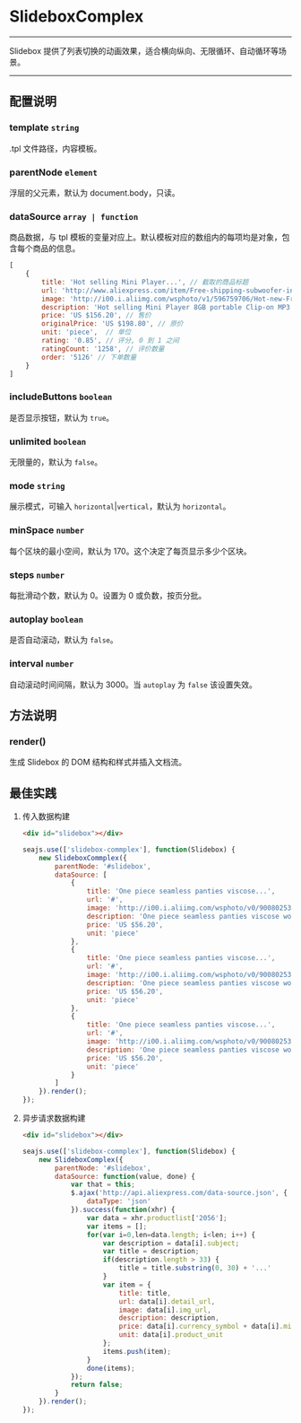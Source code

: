 # SlideboxComplex

---

Slidebox 提供了列表切换的动画效果，适合横向纵向、无限循环、自动循环等场景。

---


## 配置说明

### template `string`

.tpl 文件路径，内容模板。

### parentNode `element`

浮层的父元素，默认为 document.body，只读。

### dataSource `array | function`

商品数据，与 tpl 模板的变量对应上。默认模板对应的数组内的每项均是对象，包含每个商品的信息。

```js
[
	{
		title: 'Hot selling Mini Player...', // 截取的商品标题
		url: 'http://www.aliexpress.com/item/Free-shipping-subwoofer-in-ear-earphones-mp3-mp4-mobile-phone-computer-general-earphone-bass-high-qaulity/848391895.html', // 商品 detail 的 URL
		image: 'http://i00.i.aliimg.com/wsphoto/v1/596759706/Hot-new-Free-size-S-M-lace-gloves-with-cloth-black-font-b-sexy-b-font.summ.jpg', // 商品图片地址
		description: 'Hot selling Mini Player 8GB portable Clip-on MP3 Player (Purple)', // 商品描述或完整标题
		price: 'US $156.20', // 售价
		originalPrice: 'US $198.80', // 原价
		unit: 'piece',	// 单位
		rating: '0.85', // 评分, 0 到 1 之间
		ratingCount: '1258', // 评价数量
		order: '5126' // 下单数量
	}
]
```

### includeButtons `boolean`

是否显示按钮，默认为 `true`。

### unlimited `boolean`

无限量的，默认为 `false`。

### mode `string`

展示模式，可输入 `horizontal`|`vertical`，默认为 `horizontal`。

### minSpace `number`

每个区块的最小空间，默认为 170。这个决定了每页显示多少个区块。

### steps `number`

每批滑动个数，默认为 0。设置为 0 或负数，按页分批。

### autoplay `boolean`

是否自动滚动，默认为 `false`。

### interval `number`

自动滚动时间间隔，默认为 3000。当 `autoplay` 为 `false` 该设置失效。


## 方法说明

### render()

生成 Slidebox 的 DOM 结构和样式并插入文档流。


## 最佳实践

1. 传入数据构建

	```html
	<div id="slidebox"></div>
	```

	```js
	seajs.use(['slidebox-commplex'], function(Slidebox) {
		new SlideboxCommplex({
			parentNode: '#slidebox',
			dataSource: [
				{
					title: 'One piece seamless panties viscose...',
					url: '#',
					image: 'http://i00.i.aliimg.com/wsphoto/v0/900802532/One-piece-seamless-panties-viscose-women-s-panties-cool-font-b-sexy-b-font-women-s.jpg_50x50.jpg',
					description: 'One piece seamless panties viscose women\'s panties cool sexy women\'s briefs',
					price: 'US $56.20',
					unit: 'piece'
				},
				{
					title: 'One piece seamless panties viscose...',
					url: '#',
					image: 'http://i00.i.aliimg.com/wsphoto/v0/900802532/One-piece-seamless-panties-viscose-women-s-panties-cool-font-b-sexy-b-font-women-s.jpg_50x50.jpg',
					description: 'One piece seamless panties viscose women\'s panties cool sexy women\'s briefs',
					price: 'US $56.20',
					unit: 'piece'
				},
				{
					title: 'One piece seamless panties viscose...',
					url: '#',
					image: 'http://i00.i.aliimg.com/wsphoto/v0/900802532/One-piece-seamless-panties-viscose-women-s-panties-cool-font-b-sexy-b-font-women-s.jpg_50x50.jpg',
					description: 'One piece seamless panties viscose women\'s panties cool sexy women\'s briefs',
					price: 'US $56.20',
					unit: 'piece'
				}
			]
		}).render();
	});
	```

2. 异步请求数据构建

	```html
	<div id="slidebox"></div>
	```

	```js
	seajs.use(['slidebox-commplex'], function(Slidebox) {
		new SlideboxComplex({
			parentNode: '#slidebox',
			dataSource: function(value, done) {
				var that = this;
				$.ajax('http://api.aliexpress.com/data-source.json', {
					dataType: 'json'
				}).success(function(xhr) {
					var data = xhr.productlist['2056'];
					var items = [];
					for(var i=0,len=data.length; i<len; i++) {
						var description = data[i].subject;
						var title = description;
						if(description.length > 33) {
							title = title.substring(0, 30) + '...'
						}
						var item = {
							title: title,
							url: data[i].detail_url,
							image: data[i].img_url,
							description: description,
							price: data[i].currency_symbol + data[i].min_product_price,
							unit: data[i].product_unit
						};
						items.push(item);
					}
					done(items);
				});
				return false;
			}
		}).render();
	});
	```
